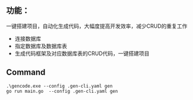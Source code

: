 ## 功能：
一键搭建项目，自动化生成代码，大幅度提高开发效率，减少CRUD的重复工作

- 连接数据库
- 指定数据库及数据库表
- 生成代码框架及对应数据库表的CRUD代码，一键搭建项目

## Command
```shell
.\gencode.exe --config .gen-cli.yaml gen
go run main.go  --config .gen-cli.yaml gen
```